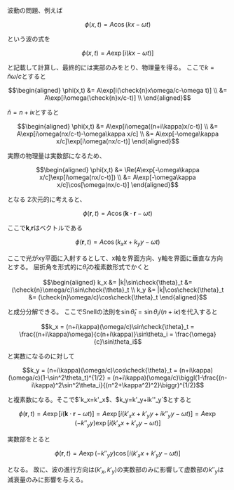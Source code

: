 波動の問題、例えば
```math
\phi(x,t) = A\cos(kx-\omega t)
```
という波の式を
```math
\phi(x,t) = A\exp[i(kx-\omega t)]
```
と記載して計算し、最終的には実部のみをとり、物理量を得る。
ここで$`k=\check{n}\omega/c`$とすると
```math
\begin{aligned}
\phi(x,t) &= A\exp[i(\check{n}x\omega/c-\omega t)] \\
          &= A\exp[i\omega(\check{n}x/c-t)] \\
\end{aligned}
```
$`\check{n}=n+i\kappa`$とすると
```math
\begin{aligned}
\phi(x,t) &= A\exp[i\omega((n+i\kappa)x/c-t)] \\
          &= A\exp[i\omega(nx/c-t)-\omega\kappa x/c] \\
          &= A\exp[-\omega\kappa x/c]\exp[i\omega(nx/c-t)]
\end{aligned}
```
実際の物理量は実数部になるため、
```math
\begin{aligned}
\phi(x,t) &= \Re(A\exp[-\omega\kappa x/c]\exp[i\omega(nx/c-t)]) \\
          &= A\exp[-\omega\kappa x/c]\cos[\omega(nx/c-t)]
\end{aligned}
```
となる
2次元的に考えると、
```math
\phi(\boldsymbol{r},t) = A\cos(\boldsymbol{k} \cdot \boldsymbol{r}-\omega t)
```
ここで$`\boldsymbol{k}`$,$`\boldsymbol{r}`$はベクトルである
```math
\phi(\boldsymbol{r},t) = A\cos(k_xx+k_yy-\omega t)
```
ここで光がxy平面に入射するとして、x軸を界面方向、y軸を界面に垂直な方向とする。
屈折角を形式的に$`\check{\theta}_t`$の複素数形式でかくと
```math
\begin{aligned}
k_x &= |k|\sin\check{\theta}_t &= (\check{n}\omega/c)\sin\check{\theta}_t \\
k_y &= |k|\cos\check{\theta}_t &= (\check{n}\omega/c)\cos\check{\theta}_t
\end{aligned}
```
と成分分解できる。
ここでSnellの法則を$`\sin\check{\theta}_t = \sin\theta_i/(n+i\kappa)`$を代入すると
```math
k_x = (n+i\kappa)(\omega/c)\sin\check{\theta}_t = \frac{(n+i\kappa)\omega}{c(n+i\kappa)}\sin\theta_i = \frac{\omega}{c}\sin\theta_i
```
と実数になるのに対して
```math
k_y = (n+i\kappa)(\omega/c)\cos\check{\theta}_t = (n+i\kappa)(\omega/c)(1-\sin^2\theta_t)^{1/2} = (n+i\kappa)(\omega/c)\biggl(1-\frac{(n-i\kappa)^2\sin^2\theta_i}{(n^2+\kappa^2)^2}\biggr)^{1/2}
```
と複素数になる。そこで$`k_x=k'_x$、$k_y=k'_y+ik''_y`$とすると
```math
\phi(\boldsymbol{r},t) = A\exp[i(\boldsymbol{k}\cdot\boldsymbol{r}-\omega t)]=A\exp[i(k'_xx+k'_yy+ik''_yy-\omega t)] = A\exp(-k''_yy)\exp[i(k'_xx+k'_yy-\omega t)]
```
実数部をとると
```math
\phi(\boldsymbol{r},t) = A\exp(-k''_yy)\cos[i(k'_xx+k'_yy-\omega t)]
```
となる。
故に、波の進行方向は$`(k'_x,k'_y)`$の実数部のみに影響して虚数部の$`k''_y`$は減衰量のみに影響を与える。
